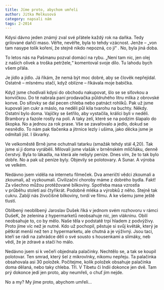 ```yaml
---
title: Jíme proto, abychom umřeli
author: Jitka Melkusová
category: napsali nám
tags: 2-2014
---
```


Kdysi dávno jeden známý zval své přátele každý rok na daňka. Tedy grilované daňčí maso. Věřte, nevěřte, byla to tehdy vzácnost. Jenže – „von tam nasype tolik koření, že stejně nikdo nepozná, co jí“ . No, byla jiná doba.

To letos nás na Pašmanu pozval domácí na rybu. „Není tam nic, jen olej z našich olivek a troška petržele,“ komentoval svoje dílo. Tu lahodu bych všem přála.

Je jídlo a jídlo. Já říkám, že nemá být moc dobré, aby se člověk nepřejídal. Ostatně – mlsnému stačí, když oblízne – říkávala moje babička.

Když jsme chodívali kdysi do obchodu nakupovat, šlo se se síťovkou a konvičkou. Do té nabrala paní prodavačka půldruhého litru mlíka z obrovské konve. Do síťovky se dal pecen chleba nebo patnáct rohlíků. Pak už jsme kupovali jen cukr a máslo, na neděli půl kila tvarohu na buchty. Někdy. Ostatní bylo doma. Vajíčky se šetřilo, aby vystačila, králíci byli v neděli. Brambory a fazole rostly na poli. A taky zelí, které se na podzim šlapalo do škopka. No a jednou za rok prase. Vše se zavařovalo a jedlo, dokud se nesnědlo. To nám pak tlačenka a jitrnice lezly i ušima, jako děcka jsme je odmítali jíst. I škvarky.

Ve velkoměstě Brně jsme ochutnali tatarku (smažák tehdy stál 4,20). Tak jsme si ji doma vyráběli. Milovali jsme vlašák v brněnském mlíčňáku, denně čerstvý. Byla to lákadla, na která ale nebyly peníze. Dnes vím, že to tak bylo dobře. No a pak už peníze byly. Objevily se polotovary. A Sunar. A výroba ve velkém.

Nedávno jsem viděla na internetu filmeček. Dva američtí vědci zkoumali a zkoumali, až vyzkoumali. Civilizační choroby máme z dobrého bydla. Fakt! Za všechno můžou protěžované bílkoviny. Spotřeba masa vzrostla v průběhu století asi čtyřikrát. Podobně mléka a výrobků z něho. Stejně tak cukru. Zabíjí nás živočišné bílkoviny, tvrdí ve filmu. A ke všemu jsme ještě tlustí.

Oblíbený neoblíbený Jaroslav Dušek říká v jednom svém rozhovoru v rámci DušeK, že zelenina z hypermarketů neobsahuje nic, jen vlákninu. Obilí neobsahuje to, co by mělo. Naše těla v podstatě trpí hladem z podvýživy. Proto jíme víc než je nutné. Kdo už pochopil, pěstuje si svůj květák, který je pětkrát menší než ten z hypermarketu, ale chutná a je výživný. Jsou tací, kteří se rádi na zahrádce dělí o své sousto s housenkami a slimáky, neb vědí, že je zdravé a stačí ho málo.

Nedávno jsem si k večeři objednala palačinky. Nechtělo se, a tak se koupil polotovar. Ten smrad, který šel z mikrovlnky, nikomu nepřeju. Ta palačinka obsahovala asi 30 položek. Počítejme, kolik položek obsahuje palačinka doma dělaná, nebo taky chleba. Tři. V Tibetu či Indii dokonce jen dvě. Tam prý dokonce jedí jen proto, aby neumřeli, o chuť jim nejde.

No a my? My jíme proto, abychom umřeli…